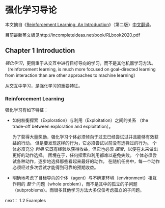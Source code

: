 # 强化学习导论

本文摘自《[Reinforcement Learning: An Introduction](http://incompleteideas.net/book/the-book-2nd.html)》（第二版）[中文翻译](https://rl.qiwihui.com/zh_CN/latest/index.html)。

目前最新英文版见http://incompleteideas.net/book/RLbook2020.pdf

## Chapter 1 Introduction

*强化学习*，更侧重于从交互中进行目标导向的学习，而不是其他机器学习方法。（reinforcement learning, is much more focused on goal-directed learning from interaction than are other approaches to machine learning）

从交互中学习，是强化学习的重要特征。

### Reinforcement Learning

强化学习有如下特征：

- 如何权衡探索（Exploration）与利用（Exploitation）之间的关系 （the trade-off between exploration and exploitation）。

  为了获得大量奖励，强化学习个体必须倾向于过去已经尝试过并且能够有效获益的行动。 但是要发现这样的行为，它必须尝试以前没有选择过的行为。 个体必须充分 *利用* 它既有经验以获得收益，但它也必须 *探索*，以便在未来做出更好的动作选择。 困境在于，任何探索和利用都难以避免失败。 个体必须尝试各种动作，逐步地选择那些看起来最好的动作。 在随机任务中，每一个动作必须经过多次尝试才能得到可靠的预期收益。

- 明确地考虑了目标导向的个体（agent）与不确定环境（environment）相互作用的 *整个* 问题（whole problem），而不是其中的孤立的子问题（subproblems）。而很多其他学习方法大多仅仅考虑孤立的子问题。

next： 1.2 Examples



